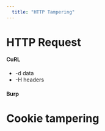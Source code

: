 ```yaml
---
  title: "HTTP Tampering"
---
```

# HTTP Request
#### CuRL
- -d data
- -H headers
#### Burp
# Cookie tampering
